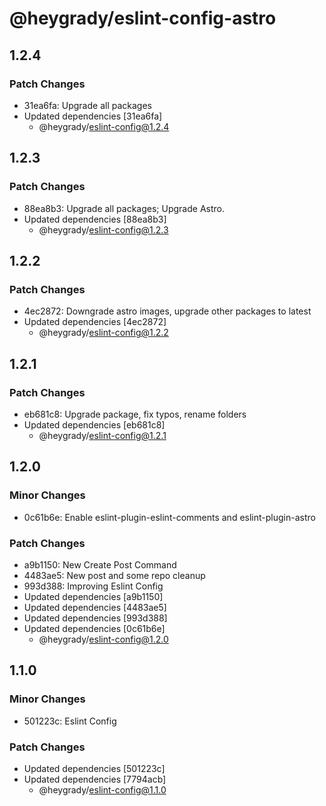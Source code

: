 # @heygrady/eslint-config-astro

## 1.2.4

### Patch Changes

- 31ea6fa: Upgrade all packages
- Updated dependencies [31ea6fa]
  - @heygrady/eslint-config@1.2.4

## 1.2.3

### Patch Changes

- 88ea8b3: Upgrade all packages; Upgrade Astro.
- Updated dependencies [88ea8b3]
  - @heygrady/eslint-config@1.2.3

## 1.2.2

### Patch Changes

- 4ec2872: Downgrade astro images, upgrade other packages to latest
- Updated dependencies [4ec2872]
  - @heygrady/eslint-config@1.2.2

## 1.2.1

### Patch Changes

- eb681c8: Upgrade package, fix typos, rename folders
- Updated dependencies [eb681c8]
  - @heygrady/eslint-config@1.2.1

## 1.2.0

### Minor Changes

- 0c61b6e: Enable eslint-plugin-eslint-comments and eslint-plugin-astro

### Patch Changes

- a9b1150: New Create Post Command
- 4483ae5: New post and some repo cleanup
- 993d388: Improving Eslint Config
- Updated dependencies [a9b1150]
- Updated dependencies [4483ae5]
- Updated dependencies [993d388]
- Updated dependencies [0c61b6e]
  - @heygrady/eslint-config@1.2.0

## 1.1.0

### Minor Changes

- 501223c: Eslint Config

### Patch Changes

- Updated dependencies [501223c]
- Updated dependencies [7794acb]
  - @heygrady/eslint-config@1.1.0
